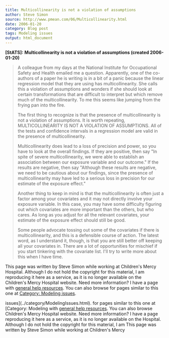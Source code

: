 ```yaml
---
title: Multicollinearity is not a violation of assumptions
author: Steve Simon
source: http://www.pmean.com/06/Multicollinearity.html
date: 2006-01-20
category: Blog post
tags: Modeling issues
output: html_document
---
```

**[StATS]:** **Multicollinearity is not a violation
of assumptions (created 2006-01-20)**

> A colleague from my days at the National Institute for Occupational
> Safety and Health emailed me a question. Apparently, one of the
> co-authors of a paper he is writing is in a bit of a panic because the
> linear regression model that they are using has multicollinearity. She
> calls this a violation of assumptions and wonders if she should look
> at certain transformations that are difficult to interpret but which
> remove much of the multicollinearity. To me this seems like jumping
> from the frying pan into the fire.
>
> The first thing to recognize is that the presence of multicollinearity
> is not a violation of assumptions. It is worth repeating,
> MULTICOLLINEARITY IS NOT A VIOLATION OF ASSUMPTIONS. All of the tests
> and confidence intervals in a regression model are valid in the
> presence of multicollinearity.
>
> Multicollinearity does lead to a loss of precision and power, so you
> have to look at the overall findings. If they are positive, then say
> \"In spite of severe multicollinearity, we were able to establish an
> association between our exposure variable and our outcome.\" If the
> results are negative, then say \"Although these results are negative,
> we need to be cautious about our findings, since the presence of
> multicollinearity may have led to a serious loss in precision for our
> estimate of the exposure effect.\"
>
> Another thing to keep in mind is that the multicollinearity is often
> just a factor among your covariates and it may not directly involve
> your exposure variable. In this case, you may have some difficulty
> figuring out which covariates are more important than the others, but
> who cares. As long as you adjust for all the relevant covariates, your
> estimate of the exposure effect should still be good.
>
> Some people advocate tossing out some of the covariates if there is
> multicollinearity, and this is a defensible course of action. The
> latest word, as I understand it, though, is that you are still better
> off keeping all your covariates in. There are a lot of opportunities
> for mischief if you start tinkering with the covariate list. I\'ll try
> to write more about this when I have time.

This page was written by Steve Simon while working at Children\'s Mercy
Hospital. Although I do not hold the copyright for this material, I am
reproducing it here as a service, as it is no longer available on the
Children\'s Mercy Hospital website. Need more information? I have a page
with [general help resources](../GeneralHelp.html). You can also browse
for pages similar to this one at [Category: Modeling
issues](../category/ModelingIssues.html).
<!---More--->
issues](../category/ModelingIssues.html).
for pages similar to this one at [Category: Modeling
with [general help resources](../GeneralHelp.html). You can also browse
Children\'s Mercy Hospital website. Need more information? I have a page
reproducing it here as a service, as it is no longer available on the
Hospital. Although I do not hold the copyright for this material, I am
This page was written by Steve Simon while working at Children\'s Mercy

<!---Do not use
**[StATS]:** **Multicollinearity is not a violation
This page was written by Steve Simon while working at Children\'s Mercy
Hospital. Although I do not hold the copyright for this material, I am
reproducing it here as a service, as it is no longer available on the
Children\'s Mercy Hospital website. Need more information? I have a page
with [general help resources](../GeneralHelp.html). You can also browse
for pages similar to this one at [Category: Modeling
issues](../category/ModelingIssues.html).
--->

